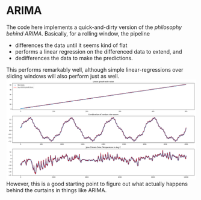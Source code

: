 # ARIMA

The code here implements a quick-and-dirty version of the _philosophy behind ARIMA_.
Basically, for a rolling window, the pipeline
- differences the data until it seems kind of flat
- performs a linear regression on the differenced data to extend, and
- dedifferences the data to make the predictions.

This performs remarkably well, although simple linear-regressions over sliding windows will also perform just as well.
![Accuracy of predictions](./figures/toy-arima-predictions.png)
However, this is a good starting point to figure out what actually happens behind the curtains in things like ARIMA.
